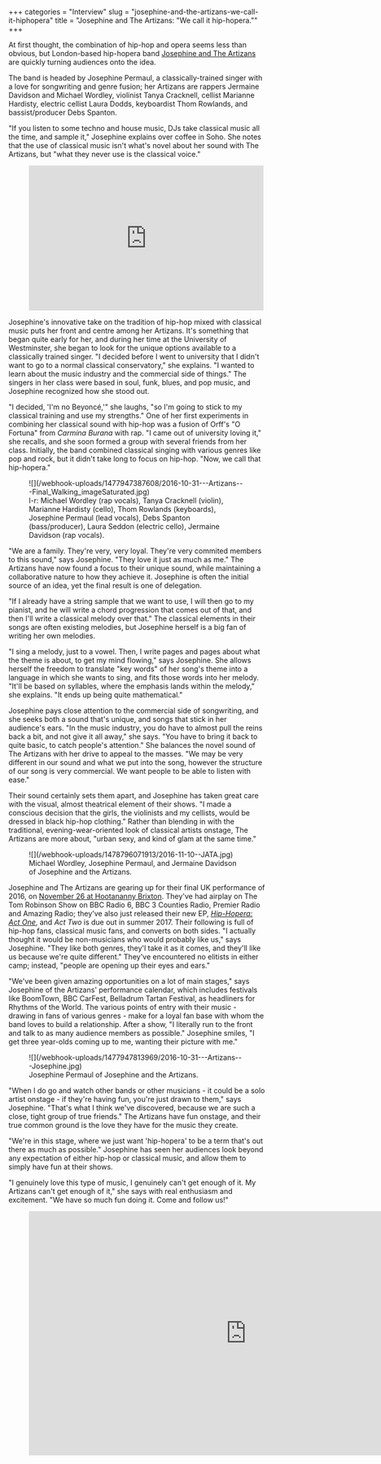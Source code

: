 +++
categories = "Interview"
slug = "josephine-and-the-artizans-we-call-it-hiphopera"
title = "Josephine and The Artizans: &quot;We call it hip-hopera.&quot;"
+++

At first thought, the combination of hip-hop and opera seems less than obvious, but London-based hip-hopera band [Josephine and The Artizans](http://www.josephineandtheartizans.com/) are quickly turning audiences onto the idea.

The band is headed by Josephine Permaul, a classically-trained singer with a love for songwriting and genre fusion; her Artizans are rappers Jermaine Davidson and Michael Wordley, violinist Tanya Cracknell, cellist Marianne Hardisty, electric cellist Laura Dodds, keyboardist Thom Rowlands, and bassist/producer Debs Spanton.

"If you listen to some techno and house music, DJs take classical music all the time, and sample it," Josephine explains over coffee in Soho. She notes that the use of classical music isn't what's novel about her sound with The Artizans, but "what they never use is the classical voice."

<figure data-type="video">
<iframe width="461" height="285" src="https://www.youtube.com/embed/kQlONPMAEMI" frameborder="0" allowfullscreen></iframe>
</figure>

Josephine's innovative take on the tradition of hip-hop mixed with classical music puts her front and centre among her Artizans. It's something that began quite early for her, and during her time at the University of Westminster, she began to look for the unique options available to a classically trained singer. "I decided before I went to university that I didn't want to go to a normal classical conservatory," she explains. "I wanted to learn about the music industry and the commercial side of things." The singers in her class were based in soul, funk, blues, and pop music, and Josephine recognized how she stood out.

"I decided, 'I'm no Beyoncé,'" she laughs, "so I'm going to stick to my classical training and use my strengths." One of her first experiments in combining her classical sound with hip-hop was a fusion of Orff's "O Fortuna" from *Carmina Burana* with rap. "I came out of university loving it," she recalls, and she soon formed a group with several friends from her class. Initially, the band combined classical singing with various genres like pop and rock, but it didn't take long to focus on hip-hop. "Now, we call that hip-hopera."

<figure data-type="image">
![](/webhook-uploads/1477947387608/2016-10-31---Artizans---Final_Walking_imageSaturated.jpg)
<figcaption>l-r: Michael Wordley (rap vocals), Tanya Cracknell (violin), Marianne Hardisty (cello), Thom Rowlands (keyboards), Josephine Permaul (lead vocals), Debs Spanton (bass/producer), Laura Seddon (electric cello), Jermaine Davidson (rap vocals).</figcaption>
</figure>

"We are a family. They're very, very loyal. They're very commited members to this sound," says Josephine. "They love it just as much as me." The Artizans have now found a focus to their unique sound, while maintaining a collaborative nature to how they achieve it. Josephine is often the initial source of an idea, yet the final result is one of delegation.

"If I already have a string sample that we want to use, I will then go to my pianist, and he will write a chord progression that comes out of that, and then I'll write a classical melody over that." The classical elements in their songs are often existing melodies, but Josephine herself is a big fan of writing her own melodies.

"I sing a melody, just to a vowel. Then, I write pages and pages about what the theme is about, to get my mind flowing," says Josephine. She allows herself the freedom to translate "key words" of her song's theme into a language in which she wants to sing, and fits those words into her melody. "It'll be based on syllables, where the emphasis lands within the melody," she explains. "It ends up being quite mathematical."

Josephine pays close attention to the commercial side of songwriting, and she seeks both a sound that's unique, and songs that stick in her audience's ears. "In the music industry, you do have to almost pull the reins back a bit, and not give it all away," she says. "You have to bring it back to quite basic, to catch people's attention." She balances the novel sound of The Artizans with her drive to appeal to the masses. "We may be very different in our sound and what we put into the song, however the structure of our song is very commercial. We want people to be able to listen with ease."

Their sound certainly sets them apart, and Josephine has taken great care with the visual, almost theatrical element of their shows. "I made a conscious decision that the girls, the violinists and my cellists, would be dressed in black hip-hop clothing." Rather than blending in with the traditional, evening-wear-oriented look of classical artists onstage, The Artizans are more about, "urban sexy, and kind of glam at the same time."

<figure data-type="image">
![](/webhook-uploads/1478796071913/2016-11-10--JATA.jpg)<figcaption>Michael Wordley, Josephine Permaul, and Jermaine Davidson of Josephine and the Artizans.</figcaption>
</figure>

Josephine and The Artizans are gearing up for their final UK performance of 2016, on [November 26 at Hootananny Brixton](http://www.hootanannybrixton.co.uk/the-invisible-orchestra-mr-tea-and-the-minions-josephine-and-the-artizans-dasha-fyah/). They've had airplay on The Tom Robinson Show on BBC Radio 6, BBC 3 Counties Radio, Premier Radio and Amazing Radio; they've also just released their new EP, [*Hip-Hopera: Act One*](http://www.josephineandtheartizans.com/music), and *Act Two* is due out in summer 2017. Their following is full of hip-hop fans, classical music fans, and converts on both sides. "I actually thought it would be non-musicians who would probably like us," says Josephine. "They like both genres, they'l take it as it comes, and they'll like us because we're quite different." They've encountered no elitists in either camp; instead, "people are opening up their eyes and ears."

"We've been given amazing opportunities on a lot of main stages," says Josephine of the Artizans' performance calendar, which includes festivals like BoomTown, BBC CarFest, Belladrum Tartan Festival, as headliners for Rhythms of the World. The various points of entry with their music - drawing in fans of various genres - make for a loyal fan base with whom the band loves to build a relationship. After a show, "I literally run to the front and talk to as many audience members as possible." Josephine smiles, "I get three year-olds coming up to me, wanting their picture with me."

<figure data-type="image">
![](/webhook-uploads/1477947813969/2016-10-31---Artizans---Josephine.jpg)
<figcaption>Josephine Permaul of Josephine and the Artizans.</figcaption>
</figure>

"When I do go and watch other bands or other musicians - it could be a solo artist onstage - if they're having fun, you're just drawn to them," says Josephine. "That's what I think we've discovered, because we are such a close, tight group of true friends." The Artizans have fun onstage, and their true common ground is the love they have for the music they create.

"We're in this stage, where we just want 'hip-hopera' to be a term that's out there as much as possible." Josephine has seen her audiences look beyond any expectation of either hip-hop or classical music, and allow them to simply have fun at their shows. 

"I genuinely love this type of music, I genuinely can't get enough of it. My Artizans can't get enough of it," she says with real enthusiasm and excitement. "We have so much fun doing it. Come and follow us!"

<figure data-type="video"><iframe width="854" height="480" src="https://www.youtube.com/embed/gNswAwwbbTE" frameborder="0" allowfullscreen></iframe>
</figure>
